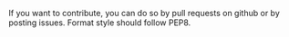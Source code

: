 If you want to contribute, you can do so by pull requests on github or by posting issues.
Format style should follow PEP8. 